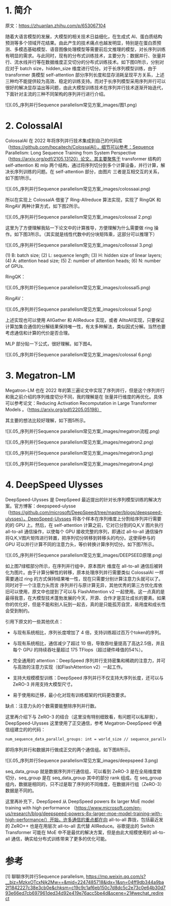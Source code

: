# 1. 简介 

原文：https://zhuanlan.zhihu.com/p/653067104

随着大语言模型的发展，大模型的相关技术日益细化，在生成式 AI、蛋白质结构预测等多个领域开花结果。由此产生的技术痛点也越发明显，特别是在蛋白质预测、多模态基础模型、语音图像处理模型等需要前后文推理的模型，对长序列训练有明显的需求。与此同时，现有的分布式训练技术，主要分为：数据并行、张量并行、流水线并行等在数据维度正交切分的分布式训练技术。如下图0所示，分别对应对于 batch size，hidden_size 维度进行切分。对于长序列模型训练，由于 transformer 类模型 self-attention 部分序列长度和显存消耗呈现平方关系，上述三种均不能提供较为高效、稳定的训练支持。而对于长序列模型采用序列并行可以很好的解决显存溢出等问题，由此大模型训练技术在序列并行技术逐渐开始迭代，下面针对主流的三种不同架构的序列并行进行介绍。

![](.05_序列并行Sequence parallelism常见方案_images/图1.png)

# 2. ColossalAI
ColossalAI 在 2022 年将序列并行技术集成到自己的代码库（https://github.com/hpcaitech/ColossalAI），细节可以参考：Sequence Parallelism: Long Sequence Training from System Perspective （https://arxiv.org/pdf/2105.13120）论文。其主要聚焦于 transformer 结构的 self-attention 和 mlp 两个结构，通过将序列切分到多个计算设备，并行计算，解决长序列训练的问题。在 self-attention 部分，由图片 三者是互相交互的关系，如下图1所示。

![](.05_序列并行Sequence parallelism常见方案_images/colossaai.png)

所以在实现上 ColossalA 借鉴了 Ring-Allreduce 算法实现，实现了 RingQK 和 RingAV 两种计算方式，如下图2所示。

![](.05_序列并行Sequence parallelism常见方案_images/colossal 2.png)

这里为了方便理解我贴一下论文中的计算推导，方便理解为什么需要做 ring 操作。如下图3所示。（其实就是线性代数中的分块矩阵乘，这部分可以推理下）

![](.05_序列并行Sequence parallelism常见方案_images/collossal 3.png)

(1) B: batch size; (2) L: sequence length; (3) H: hidden size of linear layers; (4) A: attention head size; (5) Z: number of attention heads; (6) N: number of GPUs.

RingQK：

![](.05_序列并行Sequence parallelism常见方案_images/colossal5.png)

RingAV：

![](.05_序列并行Sequence parallelism常见方案_images/colossal 5.png)

上述实现也可以使用 AllGather 和 AllReduce 实现，或者 AlltoAll实现，只要保证计算加集合通信的分解结果保持唯一性，有太多种解法，类似因式分解。当然也要考虑通信和计算的代价是否合理。

MLP 部分贴一下公式，很好理解。如下图4。

![](.05_序列并行Sequence parallelism常见方案_images/colossal 6.png)

# 3. Megatron-LM
Megatron-LM 也在 2022 年的第三遍论文中实现了序列并行，但是这个序列并行和我之前介绍的序列维度切分不同，我的理解是在 张量并行维度的再优化。具体可以参考论文：Reducing Activation Recomputation in Large Transformer Models 。（https://arxiv.org/pdf/2205.05198）

其主要的想法比较好理解，如下图5所示。

![](.05_序列并行Sequence parallelism常见方案_images/megatron流程.png)

![](.05_序列并行Sequence parallelism常见方案_images/megatron2.png)

![](.05_序列并行Sequence parallelism常见方案_images/megatron3.png)

![](.05_序列并行Sequence parallelism常见方案_images/megatron4.png)

# 4. DeepSpeed Ulysses
DeepSpeed-Ulysses 是 DeepSpeed 最近提出的针对长序列模型训练的解决方案。官方博客：deepspeed-ulysse（https://github.com/microsoft/DeepSpeed/tree/master/blogs/deepspeed-ulysses）。DeepSpeed-Ulysses 将各个样本在序列维度上分割给序列并行需要的的 GPU 上。然后，在 self-attention 计算之前，它对已分割的Q,K,V 图片执行 all-to-all 通信操作，以使每个 GPU 接收完整的序列，即通过 all-to-all 通信操作将Q,K,V图片矩阵进行转置，把序列切分转移到转移头的均分。这使得参与的 GPU 可以并行计算不同的注意力头，等价转换计算序列切分。如下图7所示。

![](.05_序列并行Sequence parallelism常见方案_images/DEEPSEED原理.png)

如上图7绿框部分所示，在序列并行组中，原本图片 维度在 all-to-all 通信后被转化为图片。由于计算分解性的转移，原本处理序列并行需要类似 ColossalAI 一样需要通过 ring 的方式保持结果唯一性，现在只需要分别计算注意力头就可以了。同时对于一个注意力头而言 序列并行与原计算无异，其他优秀的第三方优化库依旧可以使用，原文中也提到了可以与 FlashAttention v2 一起使用。这一点真的是最得我意，在大模型技术蓬勃发展的今天，开源、合作才是茁壮成长的要素。如果你的优化好，但是不能和别人玩到一起去，真的是只能孤芳自赏，易用度和成长性会受到制约。

引用下原文的一些其他优点：

- 与现有系统相比，序列长度增加了 4 倍，支持训练超过百万个token的序列。

- 与现有系统相比，通信减少了超过 10 倍，导致吞吐量提高了高达2.5倍，并且每个 GPU 的持续吞吐量超过 175 TFlops（超过硬件峰值的54%）。

- 完全通用的 attention：DeepSpeed 序列并行支持密集和稀疏的注意力，并可与高效的注意力实现（如FlashAttention v2）一起工作。

- 支持大规模模型训练：DeepSpeed 序列并行不仅支持大序列长度，还可以与 ZeRO-3 并用支持大模型尺寸。

- 易于使用和迁移，最小化对现有训练框架的代码更改要求。

缺点：注意力头的个数需要能整除序列并行数。

这里再介绍下与 ZeRO-3 的结合（这里没有特别细致看，有问题可以私聊我），DeepSpeed-Ulysses 这里使用了正交通信，参考 Megatron-DeepSpeed 中通信组建立的的代码：

```bash
num_sequence_data_parallel_groups: int = world_size // sequence_parallel_size // data_parallel_size
```

即将序列并行和数据并行做成正交的两个通信组。如下图8所示。

![](.05_序列并行Sequence parallelism常见方案_images/deepspeed 3.png)

seq_data_group 就是数据序列并行通信组，可以看到 ZeRO-3 是在全局维度做切分，seq_group 是在 seq_data_group 其中的部分 rank 组成。在 seq_group 组内，数据是相同的，只不过是取了序列的不同维度，在数据并行组（ZeRO-3）数据是不同的。

这里再补充下，DeepSpeed 从 DeepSpeed powers 8x larger MoE model training with high performance （https://www.microsoft.com/en-us/research/blog/deepspeed-powers-8x-larger-moe-model-training-with-high-performance/）开始，许多通信的重点都在向 all-to-all 靠拢，包括最近发的 ZeRO++ 也是在用层次 all-to-all 去代替 AllReduce。谷歌提出的 Switch Transformer 可能在 MoE 中不是最优的解决方案，但是由此大规模使用的 all-to-all 通信，确实给分布式训练带来了更多的优化可能。


# 参考

[1] 聊聊序列并行Sequence parallelism, https://mp.weixin.qq.com/s?__biz=MzkxOTcxNjk2Mw==&mid=2247485718&idx=1&sn=04ff9db344a9ba2f1842227c38e3cb0e&chksm=c19c9c1af6eb150c7d8dc5c2e73c0e64b30d793e66ed7cb697961ded34d92e419e76acc5be4d&scene=21#wechat_redirect